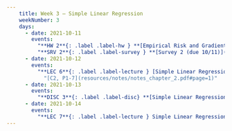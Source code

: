 ```yaml
---
    title: Week 3 – Simple Linear Regression
    weekNumber: 3
    days:
      - date: 2021-10-11
        events:
          "**HW 2**{: .label .label-hw } **[Empirical Risk and Gradient Descent (due 10/11)](../resources/homework/hw02.pdf)**":
          "**SRV 2**{: .label .label-survey } **[Survey 2 (due 10/11)](https://docs.google.com/forms/d/e/1FAIpQLScgoTTRQXmzPUxOMMwIErxEhSLkuNAA0DOHAblC9SDpi_xaLQ/viewform)**":
      - date: 2021-10-12
        events:
          "**LEC 6**{: .label .label-lecture } [Simple Linear Regression](../resources/lecture/lec06.pdf)":
            "[C2, P1-7](resources/notes/notes_chapter_2.pdf#page=1)"
      - date: 2021-10-13
        events:
          "**DISC 3**{: .label .label-disc} **[Simple Linear Regression (due 10/14)](../resources/groupwork/groupwork03.pdf)**":
      - date: 2021-10-14
        events:
          "**LEC 7**{: .label .label-lecture } Simple Linear Regression, The Linear Algebra Perspective":
---
```

